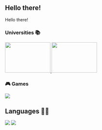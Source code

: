 
<h2> Hello there! </h2>
<p> Hello there!</p>

### Universities 📚

<a href="bladycore@gmail.com">
  <img src="https://www.concordia.ca/etc/designs/concordia/clientlibs/img/logo_concordia_compact.svg" width="150" 
     height="100"/>
</a>
<a href="bladycore@gmail.com">
  <img src="https://d23qowwaqkh3fj.cloudfront.net/wp-content/uploads/2022/01/srm-logo-white.svg.gzip" width="150" 
     height="100"/>
</a>

### 🎮 Games
<a href="https://medium.com/@sundarrajnithishca">
  <img src="https://img.shields.io/badge/Valorant-fa4454?style=for-the-badge&logo=valorant&logoColor=white" />
</a>

## Languages 👩‍💻
  <img src="https://img.shields.io/badge/C-00599C?style=for-the-badge&logo=c&logoColor=white" />
  <img src="https://img.shields.io/badge/Python-FFD43B?style=for-the-badge&logo=python&logoColor=blue" />

